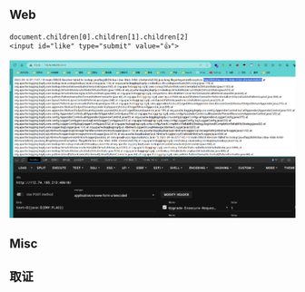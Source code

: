 ## Web
```
document.children[0].children[1].children[2]
<input id="like" type="submit" value="👍">

```




![](attachments/Pasted%20image%2020230916153204.png)
## Misc

## 取证
